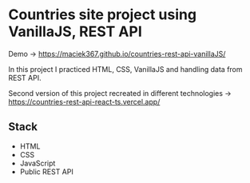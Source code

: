 # Countries site project using VanillaJS, REST API

Demo -> https://maciek367.github.io/countries-rest-api-vanillaJS/

In this project I practiced HTML, CSS, VanillaJS and handling data from REST API.

Second version of this project recreated in different technologies -> https://countries-rest-api-react-ts.vercel.app/

## Stack

<ul>
  <li>HTML</li>
  <li>CSS</li>
  <li>JavaScript</li>
  <li>Public REST API</li>
</ul>
